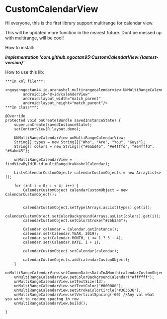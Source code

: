 # CustomCalendarView
Hi everyone, this is the first library support multirange for calendar view.

This will be updated more function in the nearest future. Dont be messed up with multirange, will be cool!

How to install:

***implementation 'com.github.ngoctan95:CustomCalendarView:{lastest-version}'***
    
How to use this lib:
    
    ***In xml file***:
        <nguyenngoctan44.io.uranashel_multirangecalendarview.UNMultiRangeCalendarView
            android:id="@+id/calenderView"
            android:layout_width="match_parent"
            android:layout_height="match_parent"/>
    ***In class***:
    
    @Override
    protected void onCreate(Bundle savedInstanceState) {
        super.onCreate(savedInstanceState);
        setContentView(R.layout.demo);

        UNMultiRangeCalendarView unMultiRangeCalendarView;
        String[] types = new String[]{"Who", "Are", "You", "Guys"};
        String[] colors = new String[]{"#6abd45", "#e4fffd", "#e4fffd", "#6abd45"};

        unMultiRangeCalendarView = findViewById(R.id.multiRangeUraNashelCalendar);

        List<CalendarCustomObject> calendarCustomObjects = new ArrayList<>();

        for (int i = 0; i < 4; i++) {
            CalendarCustomObject calendarCustomObject = new CalendarCustomObject();


            calendarCustomObject.setType(Arrays.asList(types).get(i));
            calendarCustomObject.setColorBackground(Arrays.asList(colors).get(i));
            calendarCustomObject.setColorStroke("#26b3a6");

            Calendar calendar = Calendar.getInstance();
            calendar.set(Calendar.YEAR, 2019);
            calendar.set(Calendar.MONTH, i <= 1 ? 3 : 4);
            calendar.set(Calendar.DATE, i + 1);

            calendarCustomObject.setCalendar(calendar);

            calendarCustomObjects.add(calendarCustomObject);
        }
        unMultiRangeCalendarView.setCommonDatesDataInAMonth(calendarCustomObjects);
        unMultiRangeCalendarView.setColorBackgroundCalendar("#ffffff");
        unMultiRangeCalendarView.setTextSize(13);
        unMultiRangeCalendarView.setTextColor("#000000");
        unMultiRangeCalendarView.setStrokeColorCircle("#363636");
        unMultiRangeCalendarView.setVerticalSpacing(-60) //Any val what you want to reduce spacing in row
        unMultiRangeCalendarView.build();

    }

